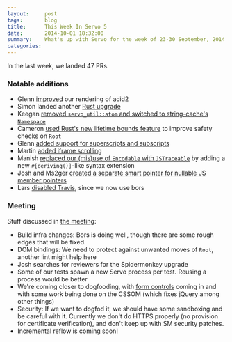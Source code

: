 ```yaml
---
layout:     post
tags:       blog
title:      This Week In Servo 5
date:       2014-10-01 18:32:00
summary:    What's up with Servo for the week of 23-30 September, 2014
categories: 
---
```


In the last week, we landed 47 PRs.

### Notable additions
 - Glenn [improved](https://github.com/servo/servo/pull/3535) our rendering of acid2
 - Simon landed another [Rust upgrade](https://github.com/servo/servo/pull/3487)
 - Keegan [removed `servo_util::atom` and switched to string-cache's `Namespace`](https://github.com/servo/servo/pull/3530)
 - Cameron [used Rust's new lifetime bounds feature](https://github.com/servo/servo/pull/3493) to improve safety checks on `Root` 
 - Glenn [added support for superscripts and subscripts](https://github.com/servo/servo/pull/3523)
 - Martin [added iframe scrolling](https://github.com/servo/servo/pull/3464)
 - Manish [replaced our (mis)use of `Encodable` with `JSTraceable`](https://github.com/servo/servo/pull/3468) by adding a new `#[deriving()]`-like syntax extension
 - Josh and Ms2ger [created a separate smart pointer for nullable JS member pointers](https://github.com/servo/servo/pull/3531)
 - Lars [disabled Travis](https://github.com/servo/servo/pull/3473), since we now use bors

### Meeting

Stuff discussed in [the meeting](https://github.com/servo/servo/wiki/Meeting-2014-09-29):
 
 - Build infra changes: Bors is doing well, though there are some rough edges that will be fixed.
 - DOM bindings: We need to protect against unwanted moves of `Root`, another lint might help here
 - Josh searches for reviewers for the Spidermonkey upgrade
 - Some of our tests spawn a new Servo process per test. Reusing a process would be better
 - We're coming closer to dogfooding, with [form controls](https://github.com/servo/servo/pull/3520) coming in and with some work being done on the CSSOM (which fixes jQuery among other things)
 - Security: If we want to dogfod it, we should have some sandboxing and be careful with it. Currently we don't do HTTPS properly (no provision for certificate verification), and don't keep up with SM security patches.
 - Incremental reflow is coming soon!
